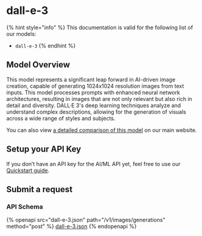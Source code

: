 # dall-e-3

{% hint style="info" %}
This documentation is valid for the following list of our models:

* `dall-e-3`
{% endhint %}

## Model Overview

This model represents a significant leap forward in AI-driven image creation, capable of generating 1024x1024 resolution images from text inputs. This model processes prompts with enhanced neural network architectures, resulting in images that are not only relevant but also rich in detail and diversity. DALL·E 3's deep learning techniques analyze and understand complex descriptions, allowing for the generation of visuals across a wide range of styles and subjects.

You can also view [a detailed comparison of this model](https://aimlapi.com/comparisons/flux-1-vs-dall-e-3) on our main website.

## Setup your API Key

If you don’t have an API key for the AI/ML API yet, feel free to use our [Quickstart guide](https://docs.aimlapi.com/quickstart/setting-up).

## Submit a request

### API Schema

{% openapi src="dall-e-3.json" path="/v1/images/generations" method="post" %}
[dall-e-3.json](dall-e-3.json)
{% endopenapi %}
